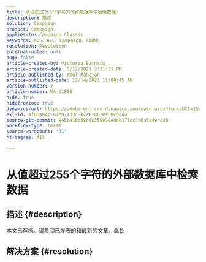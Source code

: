 ```yaml
---
title: 从值超过255个字符的外部数据库中检索数据
description: 描述
solution: Campaign
product: Campaign
applies-to: Campaign Classic
keywords: KCS、ACC、Campaign、RDBMS
resolution: Resolution
internal-notes: null
bug: false
article-created-by: Victoria Barnato
article-created-date: 5/12/2023 3:31:31 PM
article-published-by: Amol Mahajan
article-published-date: 12/14/2023 11:08:45 AM
version-number: 7
article-number: KA-21880
hide: true
hidefromtoc: true
dynamics-url: https://adobe-ent.crm.dynamics.com/main.aspx?forceUCI=1&pagetype=entityrecord&etn=knowledgearticle&id=45013b0b-daf0-ed11-8849-6045bd006ce9
exl-id: 4f65a84c-01b9-433c-bc28-867ef50c5cd4
source-git-commit: 845b416d58e6c359076edde171dc7e6a3d494e25
workflow-type: tm+mt
source-wordcount: '41'
ht-degree: 41%

---
```


# 从值超过255个字符的外部数据库中检索数据

## 描述 {#description}

本文已存档。请参阅已发表的和最新的文章。[此处](https://experienceleague.adobe.com/search.html#sort=relevancy)

## 解决方案 {#resolution}
